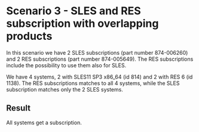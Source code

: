 Scenario 3 - SLES and RES subscription with overlapping products
================================================================

In this scenario we have 2 SLES subscriptions (part number 874-006260)
and 2 RES subscriptions (part number 874-005649).
The RES subscriptions include the possibility to use them also for SLES.

We have 4 systems, 2 with SLES11 SP3 x86_64 (id 814) and 2 with RES 6
(id 1138). The RES subscriptions matches to all 4 systems, while the
SLES subscription matches only the 2 SLES systems.

Result
------

All systems get a subscription.
